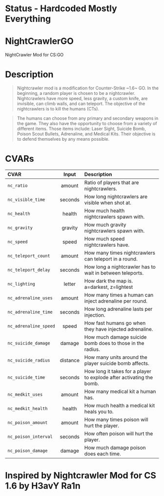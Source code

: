 # Status - Hardcoded Mostly Everything

# NightCrawlerGO
NightCrawler Mod for CS:GO

# Description

> Nightcrawler mod is a modification for Counter-Strike ~1.6~ GO. In the beginning, a random player is chosen to be a nightcrawler. Nightcrawlers have more speed, less gravity, a custom knife, are invisible, can climb walls, and can teleport. The objective of the nightcrawlers is to kill the humans (CTs).

> The humans can choose from any primary and secondary weapons in the game. They also have the opportunity to choose from a variety of different items. Those items include: Laser Sight, Suicide Bomb, Poison Scout Bullets, Adrenaline, and Medical Kits. Their objective is to defend themselves by any means possible.


# CVARs

| CVAR | Input | Description |
|:--- |:---:|:--- |
| `nc_ratio` | amount | Ratio of players that are nightcrawlers.
| `nc_visible_time` | seconds | How long nightcrawlers are visible when shot at.
| `nc_health` | health | How much health nightcrawlers spawn with.
| `nc_gravity` | gravity | How much gravity nightcrawlers spawn with.
| `nc_speed` | speed | How much speed nightcrawlers have.
| `nc_teleport_count` | amount | How many times nightcrawlers can teleport in a round.
| `nc_teleport_delay` | seconds | How long a nightcrawler has to wait in between teleports.
| `nc_lighting` | letter | How dark the map is. a=darkest, z=lightest
| `nc_adrenaline_uses` | amount | How many times a human can inject adrenaline per round.
| `nc_adrenaline_time` | seconds | How long adrenaline lasts per injection.
| `nc_adrenaline_speed` | speed | How fast humans go when they have injected adrenaline.
| `nc_suicide_damage` | damage | How much damage suicide bomb does to those in the radius.
| `nc_suicide_radius` | distance | How many units around the player suicide bomb affects.
| `nc_suicide_time` | seconds | How long it takes for a player to explode after activating the bomb.
| `nc_medkit_uses` | amount | How many medical kit a human has.
| `nc_medkit_health` | health | How much health a medical kit heals you to.
| `nc_poison_amount` | amount | How many times poison will hurt the player.
| `nc_poison_interval` | seconds | How often poison will hurt the player.
| `nc_poison_damage` | damage | How much damage poison does each time.

# Inspired by Nightcrawler Mod for CS 1.6 by H3avY Ra1n
